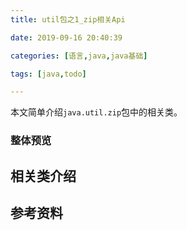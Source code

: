 ```yaml
---
title: util包之1_zip相关Api

date: 2019-09-16 20:40:39

categories: [语言,java,java基础]

tags: [java,todo]

---
```


本文简单介绍`java.util.zip`包中的相关类。 

<!--more-->

### 整体预览



## 相关类介绍




## 参考资料


